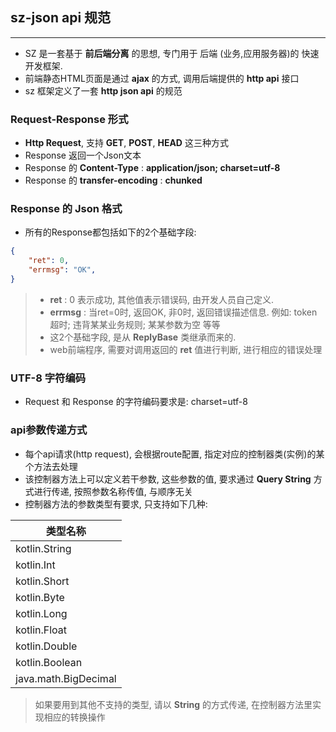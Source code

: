 ## sz-json api 规范 
---
* SZ 是一套基于 **前后端分离** 的思想, 专门用于 后端 (业务,应用服务器)的 快速开发框架.
* 前端静态HTML页面是通过 **ajax** 的方式, 调用后端提供的 **http api** 接口
* sz 框架定义了一套 **http json api** 的规范

### Request-Response 形式
* **Http Request**, 支持 **GET**, **POST**, **HEAD** 这三种方式
* Response 返回一个Json文本
* Response 的 **Content-Type** : **application/json; charset=utf-8**
* Response 的 **transfer-encoding** : **chunked**

### Response 的 Json 格式
* 所有的Response都包括如下的2个基础字段:
```json
{
    "ret": 0,
    "errmsg": "OK",
}
```

> - **ret** : 0 表示成功, 其他值表示错误码, 由开发人员自己定义. 
> - **errmsg** : 当ret=0时, 返回OK, 非0时, 返回错误描述信息. 例如: token超时; 违背某某业务规则; 某某参数为空 等等
> - 这2个基础字段, 是从 **ReplyBase** 类继承而来的. 
> - web前端程序, 需要对调用返回的 **ret** 值进行判断, 进行相应的错误处理


### **UTF-8** 字符编码
* Request 和 Response 的字符编码要求是: charset=utf-8

### api参数传递方式
* 每个api请求(http request), 会根据route配置, 指定对应的控制器类(实例)的某个方法去处理
* 该控制器方法上可以定义若干参数, 这些参数的值, 要求通过 **Query String** 方式进行传递, 按照参数名称传值, 与顺序无关
* 控制器方法的参数类型有要求, 只支持如下几种:   

|       类型名称       |
| -------------------- |
| kotlin.String        |
| kotlin.Int           |
| kotlin.Short         |
| kotlin.Byte          |
| kotlin.Long          |
| kotlin.Float         |
| kotlin.Double        |
| kotlin.Boolean       |
| java.math.BigDecimal |

> 如果要用到其他不支持的类型, 请以 **String** 的方式传递, 在控制器方法里实现相应的转换操作